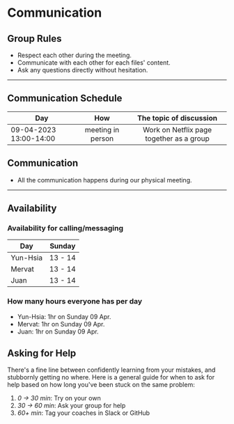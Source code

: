 # Communication

## Group Rules

- Respect each other during the meeting.
- Communicate with each other for each files' content.
- Ask any questions directly without hesitation.

---

## Communication Schedule

| Day                    |        How        |         The topic of discussion          |
| ---------------------- | :---------------: | :--------------------------------------: |
| 09-04-2023 13:00-14:00 | meeting in person | Work on Netflix page together as a group |

## Communication

- All the communication happens during our physical meeting.

---

## Availability

### Availability for calling/messaging

| Day      | Sunday  |
| -------- | :-----: |
| Yun-Hsia | 13 - 14 |
| Mervat   | 13 - 14 |
| Juan     | 13 - 14 |

### How many hours everyone has per day

- Yun-Hsia: 1hr on Sunday 09 Apr.
- Mervat: 1hr on Sunday 09 Apr.
- Juan: 1hr on Sunday 09 Apr.

## Asking for Help

There's a fine line between confidently learning from your mistakes, and
stubbornly getting no where. Here is a general guide for when to ask for help
based on how long you've been stuck on the same problem:

1. _0 -> 30 min_: Try on your own
2. _30 -> 60 min_: Ask your group for help
3. _60+ min_: Tag your coaches in Slack or GitHub
